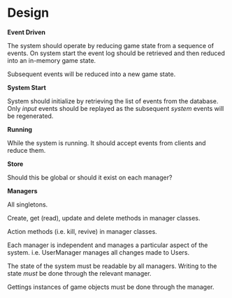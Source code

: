 # Design

**Event Driven**

The system should operate by reducing game state from a sequence of events. On system start the event log should be retrieved and then reduced into an in-memory game state.

Subsequent events will be reduced into a new game state.

**System Start**

System should initialize by retrieving the list of events from the database. Only _input_ events should be replayed as the subsequent _system_ events will be regenerated.

**Running**

While the system is running. It should accept events from clients and reduce them.

**Store**

Should this be global or should it exist on each manager?

**Managers**

All singletons.

Create, get (read), update and delete methods in manager classes.

Action methods (i.e. kill, revive) in manager classes.

Each manager is independent and manages a particular aspect of the system. i.e. UserManager manages all changes made to Users.

The state of the system must be readable by all managers. Writing to the state _must_ be done through the relevant manager.

Gettings instances of game objects must be done through the manager.
